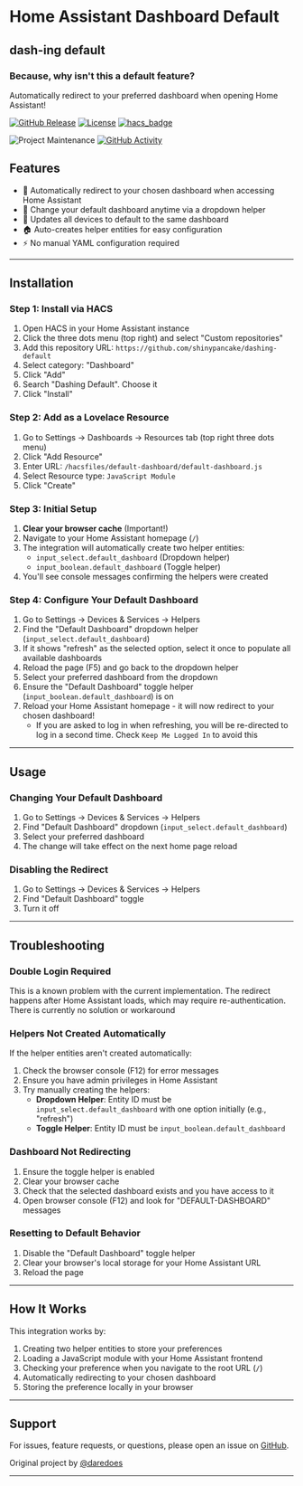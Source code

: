 # Home Assistant Dashboard Default

## dash-ing default

### Because, why isn't this a default feature?

Automatically redirect to your preferred dashboard when opening Home Assistant!

[![GitHub Release][releases-shield]][releases]
[![License][license-shield]](LICENSE.md)
[![hacs_badge](https://img.shields.io/badge/HACS-Custom-blue.svg)](https://github.com/hacs/integration)

![Project Maintenance][maintenance-shield]
[![GitHub Activity][commits-shield]][commits]

## Features

* 🎯 Automatically redirect to your chosen dashboard when accessing Home Assistant
* 🔄 Change your default dashboard anytime via a dropdown helper
* 👥 Updates all devices to default to the same dashboard
* 🏠 Auto-creates helper entities for easy configuration
* ⚡ No manual YAML configuration required

---

## Installation

### Step 1: Install via HACS

1. Open HACS in your Home Assistant instance
2. Click the three dots menu (top right) and select "Custom repositories"
3. Add this repository URL: `https://github.com/shinypancake/dashing-default`
4. Select category: "Dashboard"
5. Click "Add"
6. Search "Dashing Default". Choose it
7. Click "Install"

### Step 2: Add as a Lovelace Resource

1. Go to Settings → Dashboards → Resources tab (top right three dots menu)
2. Click "Add Resource"
3. Enter URL: `/hacsfiles/default-dashboard/default-dashboard.js`
4. Select Resource type: `JavaScript Module`
5. Click "Create"

### Step 3: Initial Setup

1. **Clear your browser cache** (Important!)
2. Navigate to your Home Assistant homepage (`/`)
3. The integration will automatically create two helper entities:
   * `input_select.default_dashboard` (Dropdown helper)
   * `input_boolean.default_dashboard` (Toggle helper)
4. You'll see console messages confirming the helpers were created

### Step 4: Configure Your Default Dashboard

1. Go to Settings → Devices & Services → Helpers
2. Find the "Default Dashboard" dropdown helper (`input_select.default_dashboard`)
3. If it shows "refresh" as the selected option, select it once to populate all available dashboards
4. Reload the page (F5) and go back to the dropdown helper
5. Select your preferred dashboard from the dropdown
6. Ensure the "Default Dashboard" toggle helper (`input_boolean.default_dashboard`) is on
7. Reload your Home Assistant homepage - it will now redirect to your chosen dashboard!
   * If you are asked to log in when refreshing, you will be re-directed to log in a second time. Check `Keep Me Logged In` to avoid this

---

## Usage

### Changing Your Default Dashboard

1. Go to Settings → Devices & Services → Helpers
2. Find "Default Dashboard" dropdown (`input_select.default_dashboard`)
3. Select your preferred dashboard
4. The change will take effect on the next home page reload

### Disabling the Redirect

1. Go to Settings → Devices & Services → Helpers
2. Find "Default Dashboard" toggle
3. Turn it off

---

## Troubleshooting

### Double Login Required

This is a known problem with the current implementation. The redirect happens after Home Assistant loads, which may require re-authentication. There is currently no solution or workaround

### Helpers Not Created Automatically

If the helper entities aren't created automatically:

1. Check the browser console (F12) for error messages
2. Ensure you have admin privileges in Home Assistant
3. Try manually creating the helpers:
   - **Dropdown Helper**: Entity ID must be `input_select.default_dashboard` with one option initially (e.g., "refresh")
   - **Toggle Helper**: Entity ID must be `input_boolean.default_dashboard`

### Dashboard Not Redirecting

1. Ensure the toggle helper is enabled
2. Clear your browser cache
3. Check that the selected dashboard exists and you have access to it
4. Open browser console (F12) and look for "DEFAULT-DASHBOARD" messages

### Resetting to Default Behavior

1. Disable the "Default Dashboard" toggle helper
2. Clear your browser's local storage for your Home Assistant URL
3. Reload the page

---

## How It Works

This integration works by:

1. Creating two helper entities to store your preferences
2. Loading a JavaScript module with your Home Assistant frontend
3. Checking your preference when you navigate to the root URL (`/`)
4. Automatically redirecting to your chosen dashboard
5. Storing the preference locally in your browser

---

## Support

For issues, feature requests, or questions, please open an issue on [GitHub](https://github.com/shinypancake/default-dashboard/issues).

Original project by [@daredoes](https://www.github.com/daredoes)

---

[commits-shield]: https://img.shields.io/github/commit-activity/y/shinypancake/default-dashboard.svg
[commits]: https://github.com/shinypancake/default-dashboard/commits/master
[devcontainer]: https://code.visualstudio.com/docs/remote/containers
[license-shield]: https://img.shields.io/github/license/shinypancake/default-dashboard.svg
[maintenance-shield]: https://img.shields.io/maintenance/yes/2025
[releases-shield]: https://img.shields.io/github/release/shinypancake/default-dashboard.svg
[releases]: https://github.com/shinypancake/default-dashboard/releases
